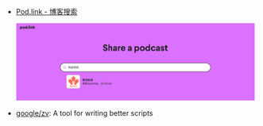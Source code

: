 - [Pod.link - 博客搜索](https://pod.link)

  ![image-20240218152237772](https://raw.githubusercontent.com/huyixi/Pics/main/uPic/image-20240218152237772.png)

- [google/zv](https://google.github.io/zx/): A tool for writing better scripts
